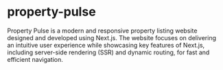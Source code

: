 # property-pulse
Property Pulse is a modern and responsive property listing website designed and developed using Next.js. The website focuses on delivering an intuitive user experience while showcasing key features of Next.js, including server-side rendering (SSR) and dynamic routing, for fast and efficient navigation.

